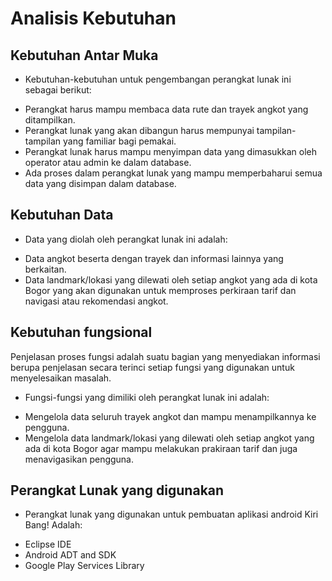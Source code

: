 # Analisis Kebutuhan

## Kebutuhan Antar Muka
  * Kebutuhan-kebutuhan untuk pengembangan perangkat lunak ini sebagai berikut:
   - Perangkat harus mampu membaca data rute dan trayek angkot yang ditampilkan.
   - Perangkat lunak yang akan dibangun harus mempunyai tampilan-tampilan yang familiar bagi pemakai.
   - Perangkat lunak harus mampu menyimpan data yang dimasukkan oleh operator atau admin ke dalam database.
   - Ada proses dalam perangkat lunak yang mampu memperbaharui semua data yang disimpan dalam database.
	
## Kebutuhan Data
  * Data yang diolah oleh perangkat lunak ini adalah:
   - Data angkot beserta dengan trayek dan informasi lainnya yang berkaitan.
   - Data landmark/lokasi yang dilewati oleh setiap angkot yang ada di kota Bogor yang akan digunakan  untuk memproses perkiraan tarif dan navigasi atau rekomendasi angkot.

## Kebutuhan fungsional
  Penjelasan proses fungsi adalah suatu bagian yang menyediakan informasi berupa penjelasan secara terinci setiap fungsi yang digunakan untuk menyelesaikan masalah.
  * Fungsi-fungsi yang dimiliki oleh perangkat lunak ini adalah:
   - Mengelola data seluruh trayek angkot dan mampu menampilkannya ke pengguna.
   - Mengelola data landmark/lokasi yang dilewati oleh setiap angkot yang ada di kota Bogor agar mampu melakukan prakiraan tarif dan juga menavigasikan pengguna.  

## Perangkat Lunak yang digunakan
  * Perangkat lunak yang digunakan untuk pembuatan aplikasi android Kiri Bang! Adalah:
   - Eclipse IDE
   - Android ADT and SDK
   - Google Play Services Library
